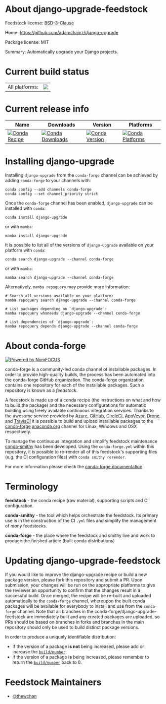 About django-upgrade-feedstock
==============================

Feedstock license: [BSD-3-Clause](https://github.com/conda-forge/django-upgrade-feedstock/blob/main/LICENSE.txt)

Home: https://github.com/adamchainz/django-upgrade

Package license: MIT

Summary: Automatically upgrade your Django projects.

Current build status
====================


<table><tr><td>All platforms:</td>
    <td>
      <a href="https://dev.azure.com/conda-forge/feedstock-builds/_build/latest?definitionId=14098&branchName=main">
        <img src="https://dev.azure.com/conda-forge/feedstock-builds/_apis/build/status/django-upgrade-feedstock?branchName=main">
      </a>
    </td>
  </tr>
</table>

Current release info
====================

| Name | Downloads | Version | Platforms |
| --- | --- | --- | --- |
| [![Conda Recipe](https://img.shields.io/badge/recipe-django--upgrade-green.svg)](https://anaconda.org/conda-forge/django-upgrade) | [![Conda Downloads](https://img.shields.io/conda/dn/conda-forge/django-upgrade.svg)](https://anaconda.org/conda-forge/django-upgrade) | [![Conda Version](https://img.shields.io/conda/vn/conda-forge/django-upgrade.svg)](https://anaconda.org/conda-forge/django-upgrade) | [![Conda Platforms](https://img.shields.io/conda/pn/conda-forge/django-upgrade.svg)](https://anaconda.org/conda-forge/django-upgrade) |

Installing django-upgrade
=========================

Installing `django-upgrade` from the `conda-forge` channel can be achieved by adding `conda-forge` to your channels with:

```
conda config --add channels conda-forge
conda config --set channel_priority strict
```

Once the `conda-forge` channel has been enabled, `django-upgrade` can be installed with `conda`:

```
conda install django-upgrade
```

or with `mamba`:

```
mamba install django-upgrade
```

It is possible to list all of the versions of `django-upgrade` available on your platform with `conda`:

```
conda search django-upgrade --channel conda-forge
```

or with `mamba`:

```
mamba search django-upgrade --channel conda-forge
```

Alternatively, `mamba repoquery` may provide more information:

```
# Search all versions available on your platform:
mamba repoquery search django-upgrade --channel conda-forge

# List packages depending on `django-upgrade`:
mamba repoquery whoneeds django-upgrade --channel conda-forge

# List dependencies of `django-upgrade`:
mamba repoquery depends django-upgrade --channel conda-forge
```


About conda-forge
=================

[![Powered by
NumFOCUS](https://img.shields.io/badge/powered%20by-NumFOCUS-orange.svg?style=flat&colorA=E1523D&colorB=007D8A)](https://numfocus.org)

conda-forge is a community-led conda channel of installable packages.
In order to provide high-quality builds, the process has been automated into the
conda-forge GitHub organization. The conda-forge organization contains one repository
for each of the installable packages. Such a repository is known as a *feedstock*.

A feedstock is made up of a conda recipe (the instructions on what and how to build
the package) and the necessary configurations for automatic building using freely
available continuous integration services. Thanks to the awesome service provided by
[Azure](https://azure.microsoft.com/en-us/services/devops/), [GitHub](https://github.com/),
[CircleCI](https://circleci.com/), [AppVeyor](https://www.appveyor.com/),
[Drone](https://cloud.drone.io/welcome), and [TravisCI](https://travis-ci.com/)
it is possible to build and upload installable packages to the
[conda-forge](https://anaconda.org/conda-forge) [anaconda.org](https://anaconda.org/)
channel for Linux, Windows and OSX respectively.

To manage the continuous integration and simplify feedstock maintenance
[conda-smithy](https://github.com/conda-forge/conda-smithy) has been developed.
Using the ``conda-forge.yml`` within this repository, it is possible to re-render all of
this feedstock's supporting files (e.g. the CI configuration files) with ``conda smithy rerender``.

For more information please check the [conda-forge documentation](https://conda-forge.org/docs/).

Terminology
===========

**feedstock** - the conda recipe (raw material), supporting scripts and CI configuration.

**conda-smithy** - the tool which helps orchestrate the feedstock.
                   Its primary use is in the construction of the CI ``.yml`` files
                   and simplify the management of *many* feedstocks.

**conda-forge** - the place where the feedstock and smithy live and work to
                  produce the finished article (built conda distributions)


Updating django-upgrade-feedstock
=================================

If you would like to improve the django-upgrade recipe or build a new
package version, please fork this repository and submit a PR. Upon submission,
your changes will be run on the appropriate platforms to give the reviewer an
opportunity to confirm that the changes result in a successful build. Once
merged, the recipe will be re-built and uploaded automatically to the
`conda-forge` channel, whereupon the built conda packages will be available for
everybody to install and use from the `conda-forge` channel.
Note that all branches in the conda-forge/django-upgrade-feedstock are
immediately built and any created packages are uploaded, so PRs should be based
on branches in forks and branches in the main repository should only be used to
build distinct package versions.

In order to produce a uniquely identifiable distribution:
 * If the version of a package **is not** being increased, please add or increase
   the [``build/number``](https://docs.conda.io/projects/conda-build/en/latest/resources/define-metadata.html#build-number-and-string).
 * If the version of a package **is** being increased, please remember to return
   the [``build/number``](https://docs.conda.io/projects/conda-build/en/latest/resources/define-metadata.html#build-number-and-string)
   back to 0.

Feedstock Maintainers
=====================

* [@thewchan](https://github.com/thewchan/)


